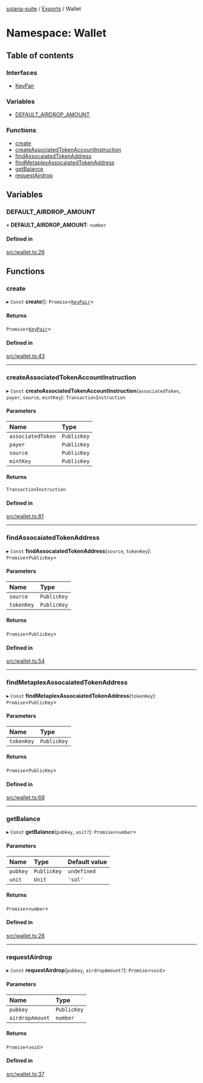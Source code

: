 [solana-suite](../README.md) / [Exports](../modules.md) / Wallet

# Namespace: Wallet

## Table of contents

### Interfaces

- [KeyPair](../interfaces/Wallet.KeyPair.md)

### Variables

- [DEFAULT\_AIRDROP\_AMOUNT](Wallet.md#default_airdrop_amount)

### Functions

- [create](Wallet.md#create)
- [createAssociatedTokenAccountInstruction](Wallet.md#createassociatedtokenaccountinstruction)
- [findAssocaiatedTokenAddress](Wallet.md#findassocaiatedtokenaddress)
- [findMetaplexAssocaiatedTokenAddress](Wallet.md#findmetaplexassocaiatedtokenaddress)
- [getBalance](Wallet.md#getbalance)
- [requestAirdrop](Wallet.md#requestairdrop)

## Variables

### DEFAULT\_AIRDROP\_AMOUNT

• **DEFAULT\_AIRDROP\_AMOUNT**: `number`

#### Defined in

[src/wallet.ts:26](https://github.com/fukaoi/solana-suite/blob/17adcd0/src/wallet.ts#L26)

## Functions

### create

▸ `Const` **create**(): `Promise`<[`KeyPair`](../interfaces/Wallet.KeyPair.md)\>

#### Returns

`Promise`<[`KeyPair`](../interfaces/Wallet.KeyPair.md)\>

#### Defined in

[src/wallet.ts:43](https://github.com/fukaoi/solana-suite/blob/17adcd0/src/wallet.ts#L43)

___

### createAssociatedTokenAccountInstruction

▸ `Const` **createAssociatedTokenAccountInstruction**(`associatedToken`, `payer`, `source`, `mintKey`): `TransactionInstruction`

#### Parameters

| Name | Type |
| :------ | :------ |
| `associatedToken` | `PublicKey` |
| `payer` | `PublicKey` |
| `source` | `PublicKey` |
| `mintKey` | `PublicKey` |

#### Returns

`TransactionInstruction`

#### Defined in

[src/wallet.ts:81](https://github.com/fukaoi/solana-suite/blob/17adcd0/src/wallet.ts#L81)

___

### findAssocaiatedTokenAddress

▸ `Const` **findAssocaiatedTokenAddress**(`source`, `tokenKey`): `Promise`<`PublicKey`\>

#### Parameters

| Name | Type |
| :------ | :------ |
| `source` | `PublicKey` |
| `tokenKey` | `PublicKey` |

#### Returns

`Promise`<`PublicKey`\>

#### Defined in

[src/wallet.ts:54](https://github.com/fukaoi/solana-suite/blob/17adcd0/src/wallet.ts#L54)

___

### findMetaplexAssocaiatedTokenAddress

▸ `Const` **findMetaplexAssocaiatedTokenAddress**(`tokenKey`): `Promise`<`PublicKey`\>

#### Parameters

| Name | Type |
| :------ | :------ |
| `tokenKey` | `PublicKey` |

#### Returns

`Promise`<`PublicKey`\>

#### Defined in

[src/wallet.ts:68](https://github.com/fukaoi/solana-suite/blob/17adcd0/src/wallet.ts#L68)

___

### getBalance

▸ `Const` **getBalance**(`pubkey`, `unit?`): `Promise`<`number`\>

#### Parameters

| Name | Type | Default value |
| :------ | :------ | :------ |
| `pubkey` | `PublicKey` | `undefined` |
| `unit` | `Unit` | `'sol'` |

#### Returns

`Promise`<`number`\>

#### Defined in

[src/wallet.ts:28](https://github.com/fukaoi/solana-suite/blob/17adcd0/src/wallet.ts#L28)

___

### requestAirdrop

▸ `Const` **requestAirdrop**(`pubkey`, `airdropAmount?`): `Promise`<`void`\>

#### Parameters

| Name | Type |
| :------ | :------ |
| `pubkey` | `PublicKey` |
| `airdropAmount` | `number` |

#### Returns

`Promise`<`void`\>

#### Defined in

[src/wallet.ts:37](https://github.com/fukaoi/solana-suite/blob/17adcd0/src/wallet.ts#L37)
